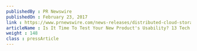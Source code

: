 ```yaml
---
publishedBy : PR Newswire
publishedOn : February 23, 2017
link : https://www.prnewswire.com/news-releases/distributed-cloud-storage-provider-storj-labs-raises-3-million-300412316.html
articleName : Is It Time To Test Your New Product's Usability? 13 Tech Experts Weigh In
weight : 148 
class : pressArticle
---
```

